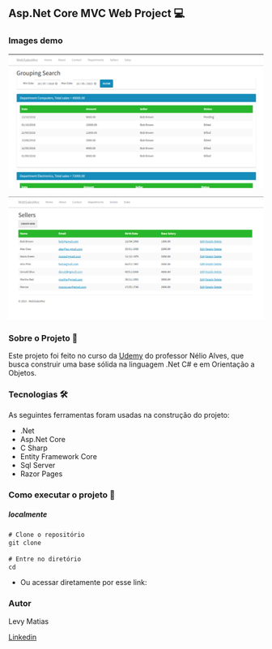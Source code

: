 ## Asp.Net Core MVC Web Project :computer: 



### Images demo

![game](
https://github.com/LevyMatias/ImagensGithub/blob/main/img%20projetos/WebSalesMvc/cap6.png)



![game](
https://github.com/LevyMatias/ImagensGithub/blob/main/img%20projetos/WebSalesMvc/cap2.png)



### Sobre o Projeto 📝

Este projeto foi feito no curso da [Udemy](https://www.udemy.com/course/programacao-orientada-a-objetos-csharp/) do professor Nélio Alves, que busca construir uma base sólida na linguagem .Net C# e em Orientação a Objetos.



### Tecnologias 🛠 

As seguintes ferramentas foram usadas na construção do projeto:

- .Net 
- Asp.Net Core
- C Sharp
- Entity Framework Core
- Sql Server
- Razor Pages

### Como executar o projeto 🚀



##### localmente

```
# Clone o repositório
git clone 

# Entre no diretório
cd 
```



- Ou acessar diretamente por esse link: 



### Autor 

Levy Matias 

[Linkedin](https://www.linkedin.com/in/levy-matias/)